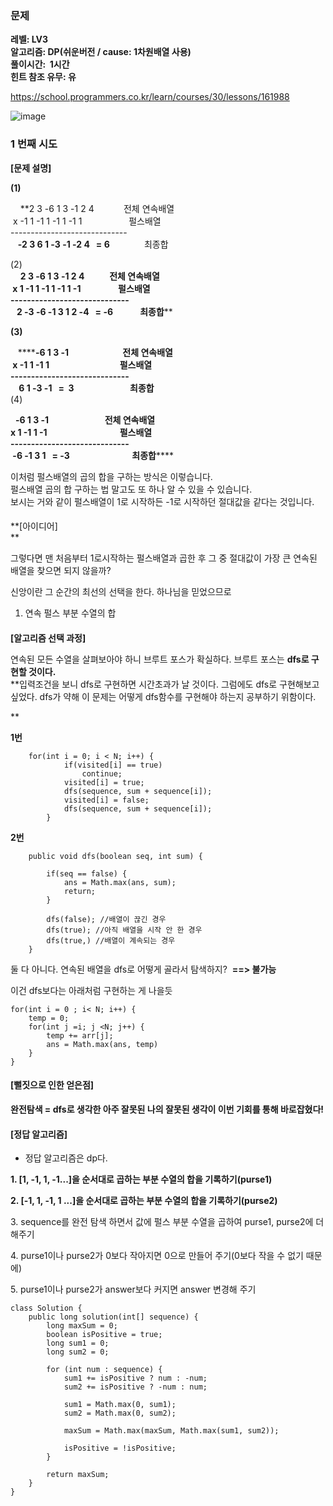 ### **문제**         

**레벨: LV3  
알고리즘: DP(쉬운버전 / cause: 1차원배열 사용)**  
**풀이시간:  1시간  
힌트 참조 유무: 유**

https://school.programmers.co.kr/learn/courses/30/lessons/161988

![image](https://github.com/sunwon12/Today-I-Learn/assets/92251131/305cb006-e26c-46f3-9461-415e759f16c0)

### **1 번째 시도**   

**\[문제 설명\]**

**(1)**

    **2 3 -6 1 3 -1 2 4            전체 연속배열  
 x -1 1 -1 1 -1 1 -1 1                   펄스배열  
\-----------------------------  
   **-2 3 6 1 -3 -1 -2 4   = 6**              최종합  
  
  
(2)  
    **2 3 -6 1 3 -1 2 4            전체 연속배열  
 x 1 -1 1 -1 1 -1 1 -1                  펄스배열  
\-----------------------------  
   **2 -3 -6 -1 3 1 2 -4   = -6**             최종합****

****(3)****

   ******-6 1 3 -1                          전체 연속배열  
 x -1 1 -1 1                                  펄스배열  
\-----------------------------  
    **6 1 -3 -1   =  3**                           최종합**  
(4)  
  
  **********-6 1 3 -1                           전체 연속배열  
x 1 -1 1 -1                                   펄스배열  
\-----------------------------  
 **-6 -1 3 1   = -3**                              최종합**************

이처럼 펄스배열의 곱의 합을 구하는 방식은 이렇습니다.  
펄스배열 곱의 합 구하는 법 말고도 또 하나 알 수 있을 수 있습니다.  
보시는 거와 같이 펄스배열이 1로 시작하든 -1로 시작하던 절대값을 같다는 것입니다.  
  

####   
**\[아이디어\]  
**

그렇다면 맨 처음부터 1로시작하는 펄스배열과 곱한 후 그 중 절대값이 가장 큰 연속된 배열을 찾으면 되지 않을까?  
  
  
신앙이란 그 순간의 최선의 선택을 한다. 하나님을 믿었으므로

1.  연속 펄스 부분 수열의 합

####   
  
**\[알고리즘 선택 과정\]**

연속된 모든 수열을 살펴보아야 하니 브루트 포스가 확실하다. 브루트 포스는 **dfs로 구현할 것이다.**   
**입력조건을 보니 dfs로 구현하면 시간초과가 날 것이다. 그럼에도 dfs로 구현해보고 싶었다. dfs가 약해 이 문제는 어떻게 dfs함수를 구현해야 하는지 공부하기 위함이다.  
  
  
**

**1번**

```
    for(int i = 0; i < N; i++) {
            if(visited[i] == true)
                continue;
            visited[i] = true;
            dfs(sequence, sum + sequence[i]);
            visited[i] = false;
            dfs(sequence, sum + sequence[i]);
        }
```

**2번**

```
    public void dfs(boolean seq, int sum) {
        
        if(seq == false) {
            ans = Math.max(ans, sum);
            return;
        }
        
        dfs(false); //배열이 끊긴 경우
        dfs(true); //아직 배열을 시작 안 한 경우
        dfs(true,) //배열이 계속되는 경우
    }
```

둘 다 아니다. 연속된 배열을 dfs로 어떻게 골라서 탐색하지?  **\==> 불가능**

이건 dfs보다는 아래처럼 구현하는 게 나을듯

```
for(int i = 0 ; i< N; i++) {
	temp = 0;
	for(int j =i; j <N; j++) {
    	temp += arr[j];
		ans = Math.max(ans, temp)
	}
}
```

#### **\[뻘짓으로 인한 얻은점\]**

**완전탐색 = dfs로 생각한 아주 잘못된 나의 잘못된 생각이 이번 기회를 통해 바로잡혔다!**

#### **\[정답 알고리즘\]**

-   정답 알고리즘은 dp다.

**1\. \[1, -1, 1, -1...\]을 순서대로 곱하는 부분 수열의 합을 기록하기(purse1)**

**2\. \[-1, 1, -1, 1 ...\]을 순서대로 곱하는 부분 수열의 합을 기록하기(purse2)** 

3\. sequence를 완전 탐색 하면서 값에 펄스 부분 수열을 곱하여 purse1, purse2에 더해주기

4\. purse1이나 purse2가 0보다 작아지면 0으로 만들어 주기(0보다 작을 수 없기 때문에)

5\. purse1이나 purse2가 answer보다 커지면 answer 변경해 주기

```
class Solution {
    public long solution(int[] sequence) {
        long maxSum = 0;
        boolean isPositive = true;
        long sum1 = 0;
        long sum2 = 0;

        for (int num : sequence) {
            sum1 += isPositive ? num : -num;
            sum2 += isPositive ? -num : num;

            sum1 = Math.max(0, sum1);
            sum2 = Math.max(0, sum2);

            maxSum = Math.max(maxSum, Math.max(sum1, sum2));

            isPositive = !isPositive;
        }

        return maxSum;
    }
}
```
